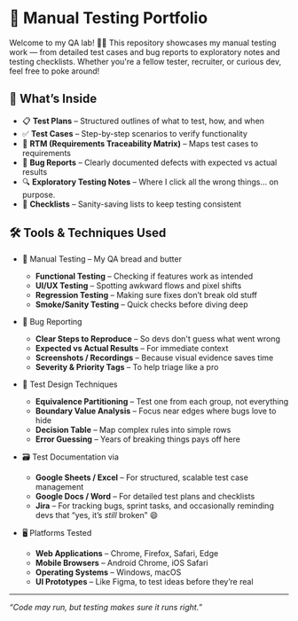 # 🧪 Manual Testing Portfolio

Welcome to my QA lab! 👩‍🔬
This repository showcases my manual testing work — from detailed test cases and bug reports to exploratory notes and testing checklists. Whether you're a fellow tester, recruiter, or curious dev, feel free to poke around!

## 📂 What’s Inside

- 📋 **Test Plans** – Structured outlines of what to test, how, and when
- ✅ **Test Cases** – Step-by-step scenarios to verify functionality
- 🔗 **RTM (Requirements Traceability Matrix)** – Maps test cases to requirements
- 🐞 **Bug Reports** – Clearly documented defects with expected vs actual results
- 🔍 **Exploratory Testing Notes** – Where I click all the wrong things… on purpose.
- 🧠 **Checklists** – Sanity-saving lists to keep testing consistent

## 🛠️ Tools & Techniques Used

- 🧈 Manual Testing – My QA bread and butter  
  - **Functional Testing** – Checking if features work as intended  
  - **UI/UX Testing** – Spotting awkward flows and pixel shifts  
  - **Regression Testing** – Making sure fixes don’t break old stuff  
  - **Smoke/Sanity Testing** – Quick checks before diving deep

- 🐛 Bug Reporting 
  - **Clear Steps to Reproduce** – So devs don't guess what went wrong  
  - **Expected vs Actual Results** – For immediate context  
  - **Screenshots / Recordings** – Because visual evidence saves time  
  - **Severity & Priority Tags** – To help triage like a pro

- 📝 Test Design Techniques  
  - **Equivalence Partitioning** – Test one from each group, not everything  
  - **Boundary Value Analysis** – Focus near edges where bugs love to hide  
  - **Decision Table** – Map complex rules into simple rows  
  - **Error Guessing** – Years of breaking things pays off here

- 🗃️ Test Documentation via  
  - **Google Sheets / Excel** – For structured, scalable test case management  
  - **Google Docs / Word** – For detailed test plans and checklists  
  - **Jira** – For tracking bugs, sprint tasks, and occasionally reminding devs that “yes, it’s *still* broken” 😄

- 🖥️ Platforms Tested  
  - **Web Applications** – Chrome, Firefox, Safari, Edge  
  - **Mobile Browsers** – Android Chrome, iOS Safari  
  - **Operating Systems** – Windows, macOS  
  - **UI Prototypes** – Like Figma, to test ideas before they’re real

---

_“Code may run, but testing makes sure it runs right.”_
